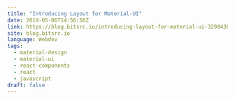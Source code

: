 ```yaml
---
title: "Introducing Layout for Material-UI"
date: 2019-05-06T14:56:56Z
link: https://blog.bitsrc.io/introducing-layout-for-material-ui-329043618cb3?source=rss----5c2fdf847f4a---4&utm_medium=RSS&utm_source=news.12bit.vn
site: blog.bitsrc.io
language: Webdev
tags:
  - material-design
  - material-ui
  - react-components
  - react
  - javascript
draft: false
---
```

